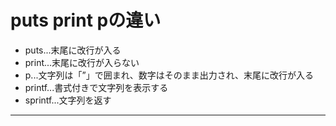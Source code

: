 # puts print pの違い
- puts...末尾に改行が入る
- print...末尾に改行が入らない
- p...文字列は「”」で囲まれ、数字はそのまま出力され、末尾に改行が入る
- printf...書式付きで文字列を表示する
- sprintf...文字列を返す
***
